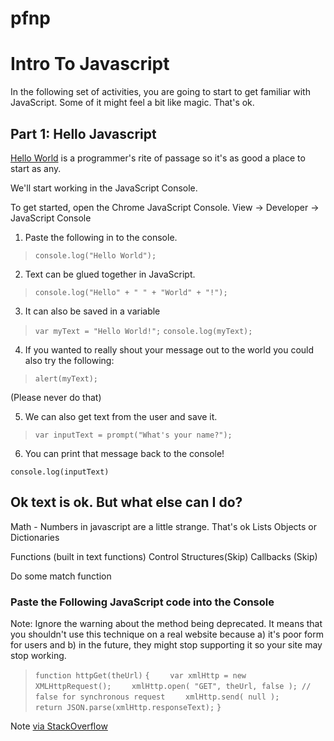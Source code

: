 # pfnp

# Intro To Javascript #

In the following set of activities, you are going to start to get familiar with JavaScript.
Some of it might feel a bit like magic. That's ok.

## Part 1: Hello Javascript ##

[Hello World](https://en.wikipedia.org/wiki/%22Hello,_World!%22_program) is a programmer's rite of passage so it's as good a place to start as any.

We'll start working in the JavaScript Console.

To get started, open the Chrome JavaScript Console.
View -> Developer -> JavaScript Console

1. Paste the following in to the console.

> `console.log("Hello World");`

2. Text can be glued together in JavaScript.

> `console.log("Hello" + " " + "World" + "!");`

3. It can also be saved in a variable

> `var myText = "Hello World!";`
> `console.log(myText);`

4. If you wanted to really shout your message out to the world you could also try the following:

> `alert(myText);`

(Please never do that)

5. We can also get text from the user and save it.

> `var inputText = prompt("What's your name?");`

6. You can print that message back to the console!

`console.log(inputText)`

## Ok text is ok. But what else can I do?

Math - Numbers in javascript are a little strange. That's ok
Lists
Objects or Dictionaries

Functions (built in text functions)
Control Structures(Skip)
Callbacks (Skip)


Do some match function



### Paste the Following JavaScript code into the Console
Note: Ignore the warning about the method being deprecated. It means that you shouldn't use this technique on a real website because a) it's poor form for users and b) in the future, they might stop supporting it so your site may stop working.

> `function httpGet(theUrl)`
> `{`
> `    var xmlHttp = new XMLHttpRequest();`
> `    xmlHttp.open( "GET", theUrl, false ); // false for synchronous request`
> `    xmlHttp.send( null );`
>`    return JSON.parse(xmlHttp.responseText);`
> `}`

Note [via StackOverflow](http://stackoverflow.com/questions/247483/http-get-request-in-javascript)
